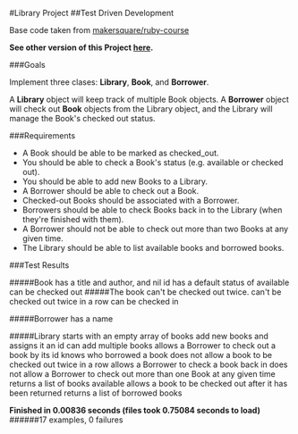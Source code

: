 #Library Project
##Test Driven Development

Base code taken from [makersquare/ruby-course](https://github.com/makersquare/ruby-course/tree/library)

**See other version of this Project [here](https://github.com/drjorgepolanco/mks/tree/master/immersive/ruby/library).**

###Goals

Implement three clases: **Library**, **Book**, and **Borrower**. 

A **Library** object will keep track of multiple Book objects. 
A **Borrower** object will check out **Book** objects from the Library object, and the Library will manage the Book's checked out status.

###Requirements
- A Book should be able to be marked as checked_out.
- You should be able to check a Book's status (e.g. available or checked out).
- You should be able to add new Books to a Library.
- A Borrower should be able to check out a Book.
- Checked-out Books should be associated with a Borrower.
- Borrowers should be able to check Books back in to the Library (when they're finished with them).
- A Borrower should not be able to check out more than two Books at any given time.
- The Library should be able to list available books and borrowed books.


###Test Results

#####Book
	has a title and author, and nil id
 	has a default status of available
  	can be checked out
#####The book can't be checked out twice.
  	can't be checked out twice in a row
  	can be checked in

#####Borrower
  	has a name

#####Library
  	starts with an empty array of books
  	add new books and assigns it an id
  	can add multiple books
  	allows a Borrower to check out a book by its id
  	knows who borrowed a book
  	does not allow a book to be checked out twice in a row
  	allows a Borrower to check a book back in
  	does not allow a Borrower to check out more than one Book at any given time
  	returns a list of books available
  	allows a book to be checked out after it has been returned
  	returns a list of borrowed books

**Finished in 0.00836 seconds (files took 0.75084 seconds to load)**
######17 examples, 0 failures